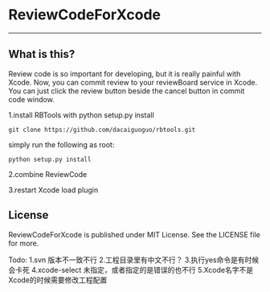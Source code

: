 # ReviewCodeForXcode
---

## What is this?

Review code is so important for developing, but it is really painful with Xcode. Now, you can commit review to your reviewBoard service in Xcode. You can just click the review button beside the cancel button in commit code window.

1.install RBTools with python setup.py install
```
git clone https://github.com/dacaiguoguo/rbtools.git
```
simply run the following as root:
```
python setup.py install
```
2.combine ReviewCode

3.restart Xcode load plugin

## License

ReviewCodeForXcode is published under MIT License. See the LICENSE file for more.

Todo:
1.svn 版本不一致不行
2.工程目录里有中文不行？
3.执行yes命令是有时候会卡死
4.xcode-select 未指定，或者指定的是错误的也不行
5.Xcode名字不是Xcode的时候需要修改工程配置

